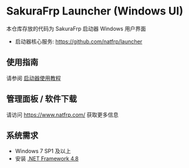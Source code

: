# SakuraFrp Launcher (Windows UI)
本仓库存放的代码为 SakuraFrp 启动器 Windows 用户界面

- 启动器核心服务: https://github.com/natfrp/launcher

## 使用指南

请参阅 [启动器使用教程](https://doc.natfrp.com/launcher/usage.html)

## 管理面板 / 软件下载

请访问 https://www.natfrp.com/ 获取更多信息

## 系统需求

 - Windows 7 SP1 及以上
 - 安装 [.NET Framework 4.8](https://dotnet.microsoft.com/download/dotnet-framework/net48)
